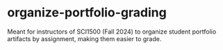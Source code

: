 # organize-portfolio-grading
Meant for instructors of SCI1500 (Fall 2024) to organize student portfolio artifacts by assignment, making them easier to grade.
